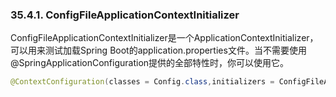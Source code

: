 ### 35.4.1. ConfigFileApplicationContextInitializer

ConfigFileApplicationContextInitializer是一个ApplicationContextInitializer，可以用来测试加载Spring Boot的application.properties文件。当不需要使用@SpringApplicationConfiguration提供的全部特性时，你可以使用它。

```java
@ContextConfiguration(classes = Config.class,initializers = ConfigFileApplicationContextInitializer.class)
```
　　

